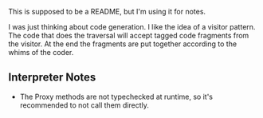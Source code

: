 This is supposed to be a README, but I'm using it for notes.

I was just thinking about code generation. I like the idea of a visitor pattern. The code that
does the traversal will accept tagged code fragments from the visitor. At the end the fragments
are put together according to the whims of the coder.

## Interpreter Notes

* The Proxy methods are not typechecked at runtime, so it's recommended to not call
them directly.